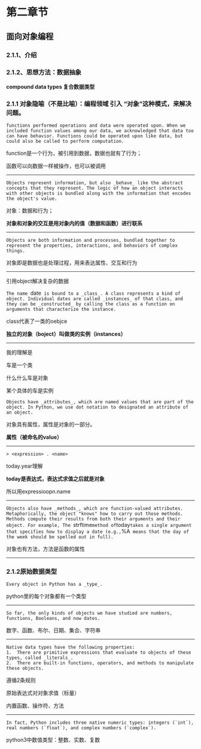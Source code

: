 # 第二章节
## 面向对象编程
### 2.1.1、介绍
### 2.1.2、思想方法：数据抽象

**compound data types 复合数据类型**

### 2.1.1 对象隐喻（不是比喻）：编程领域 引入 “对象”这种模式，来解决问题。


`functions performed operations and data were operated upon. When we included function values among our data, we acknowledged that data too can have behavior. Functions could be operated upon like data, but could also be called to perform computation.`

function是一个行为，被引用到数据，数据也就有了行为；

函数可以向数据一样被操作，也可以被调用

---

`Objects represent information, but also _behave_ like the abstract concepts that they represent. The logic of how an object interacts with other objects is bundled along with the information that encodes the object's value.`

对象：数据和行为；

**对象和对象的交互是用对象内的值（数据和函数）进行联系**

---

`Objects are both information and processes, bundled together to represent the properties, interactions, and behaviors of complex things.`

对象即是数据也是处理过程，用来表达属性、交互和行为

---

引用object解决复杂的数据


`The name `date` is bound to a _class_. A class represents a kind of object. Individual dates are called _instances_ of that class, and they can be _constructed_ by calling the class as a function on arguments that characterize the instance.`

class代表了一类的oebjce

**独立的对象（boject）叫做类的实例（instances）**

---

我的理解是

车是一个类

什么什么车是对象

某个具体的车是实例

`Objects have _attributes_, which are named values that are part of the object. In Python, we use dot notation to designated an attribute of an object.`

对象具有属性，属性是对象的一部分。

**属性（被命名的value）**

---

`> <expression> . <name>`

today.year理解

**today是表达式，表达式求值之后就是对象**

所以用expressioopn.name

---

`Objects also have _methods_, which are function-valued attributes. Metaphorically, the object "knows" how to carry out those methods. Methods compute their results from both their arguments and their object. For example, The `strftime` method of `today` takes a single argument that specifies how to display a date (e.g., `%A` means that the day of the week should be spelled out in full).`

对象也有方法，方法是函数的属性

---

### 2.1.2原始数据类型

`Every object in Python has a _type_.`

python里的每个对象都有一个类型

---

`So far, the only kinds of objects we have studied are numbers, functions, Booleans, and now dates.`

数字、函数、布尔、日期、集合、字符串

---

```
Native data types have the following properties:
1.  There are primitive expressions that evaluate to objects of these types, called _literals_.
2.  There are built-in functions, operators, and methods to manipulate these objects.
```

遵循2条规则

原始表达式对对象求值（标量）

内置函数、操作符、方法

---

```In fact, Python includes three native numeric types: integers (`int`), real numbers (`float`), and complex numbers (`complex`).```

python3中数值类型：整数、实数、复数







